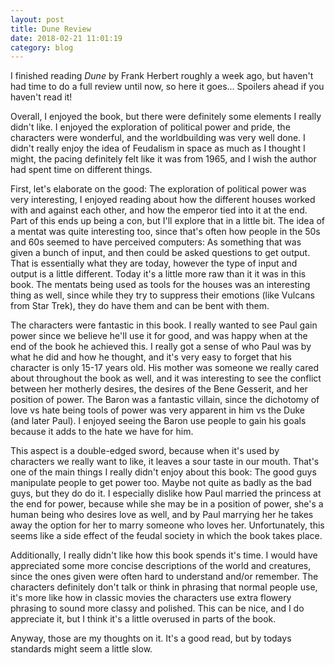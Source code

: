 ```yaml
---
layout: post
title: Dune Review
date: 2018-02-21 11:01:19
category: blog
---
```


I finished reading _Dune_ by Frank Herbert roughly a week ago, but haven't had time to do a full review until now, so here it goes... Spoilers ahead if you haven't read it!

Overall, I enjoyed the book, but there were definitely some elements I really didn't like. I enjoyed the exploration of political power and pride, the characters were wonderful, and the worldbuilding was very well done. I didn't really enjoy the idea of Feudalism in space as much as I thought I might, the pacing definitely felt like it was from 1965, and I wish the author had spent time on different things.

First, let's elaborate on the good: The exploration of political power was very interesting, I enjoyed reading about how the different houses worked with and against each other, and how the emperor tied into it at the end. Part of this ends up being a con, but I'll explore that in a little bit. The idea of a mentat was quite interesting too, since that's often how people in the 50s and 60s seemed to have perceived computers: As something that was given a bunch of input, and then could be asked questions to get output. That is essentially what they are today, however the type of input and output is a little different. Today it's a little more raw than it it was in this book. The mentats being used as tools for the houses was an interesting thing as well, since while they try to suppress their emotions (like Vulcans from Star Trek), they do have them and can be bent with them.

The characters were fantastic in this book. I really wanted to see Paul gain power since we believe he'll use it for good, and was happy when at the end of the book he achieved this. I really got a sense of who Paul was by what he did and how he thought, and it's very easy to forget that his character is only 15-17 years old. His mother was someone we really cared about throughout the book as well, and it was interesting to see the conflict between her motherly desires, the desires of the Bene Gesserit, and her position of power. The Baron was a fantastic villain, since the dichotomy of love vs hate being tools of power was very apparent in him vs the Duke (and later Paul). I enjoyed seeing the Baron use people to gain his goals because it adds to the hate we have for him. 

This aspect is a double-edged sword, because when it's used by characters we really want to like, it leaves a sour taste in our mouth. That's one of the main things I really didn't enjoy about this book: The good guys manipulate people to get power too. Maybe not quite as badly as the bad guys, but they do do it. I especially dislike how Paul married the princess at the end for power, because while she may be in a position of power, she's a human being who desires love as well, and by Paul marrying her he takes away the option for her to marry someone who loves her. Unfortunately, this seems like a side effect of the feudal society in which the book takes place.

Additionally, I really didn't like how this book spends it's time. I would have appreciated some more concise descriptions of the world and creatures, since the ones given were often hard to understand and/or remember. The characters definitely don't talk or think in phrasing that normal people use, it's more like how in classic movies the characters use extra flowery phrasing to sound more classy and polished. This can be nice, and I do appreciate it, but I think it's a little overused in parts of the book. 

Anyway, those are my thoughts on it. It's a good read, but by todays standards might seem a little slow. 

